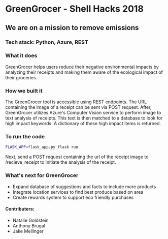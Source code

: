 # GreenGrocer - Shell Hacks 2018

## We are on a mission to remove emissions

### Tech stack: Python, Azure, REST

### What it does
GreenGrocer helps users reduce their negative environmental impacts by analyzing their receipts and making them aware of the ecological impact of their groceries.

### How we built it
The GreenGrocer tool is accessible using REST endpoints. The URL containing the image of a receipt can be sent via POST request. After, GreenGrocer utilizes Azure's Computer Vision service to perform image to text analysis of receipts. This text is then matched to a database to look for high impact keywords. A dictionary of these high impact items is returned. 


### To run the code

```bash
FLASK_APP=flask_app.py flask run
```
Next, send a POST request containing the url of the receipt image to <url>/recieve_receipt to initiate the analysis of the receipt. 


### What's next for GreenGrocer
* Expand database of suggestions and facts to include more products
* Integrate location services to find best produce based on area
* Create rewards system to support eco friendly purchases


#### Contributers:
* Natalie Goldstein
* Anthony Brugal
* Jake Mellinger 
